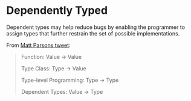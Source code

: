 # Dependently Typed

Dependent types may help reduce bugs by enabling the programmer to assign types that further restrain the set of possible implementations.

From [Matt Parsons tweet](https://twitter.com/mattoflambda/status/1306292053492465665):

> Function: Value -> Value
>
> Type Class: Type -> Value
>
> Type-level Programming: Type -> Type
>
> Dependent Types: Value -> Type
